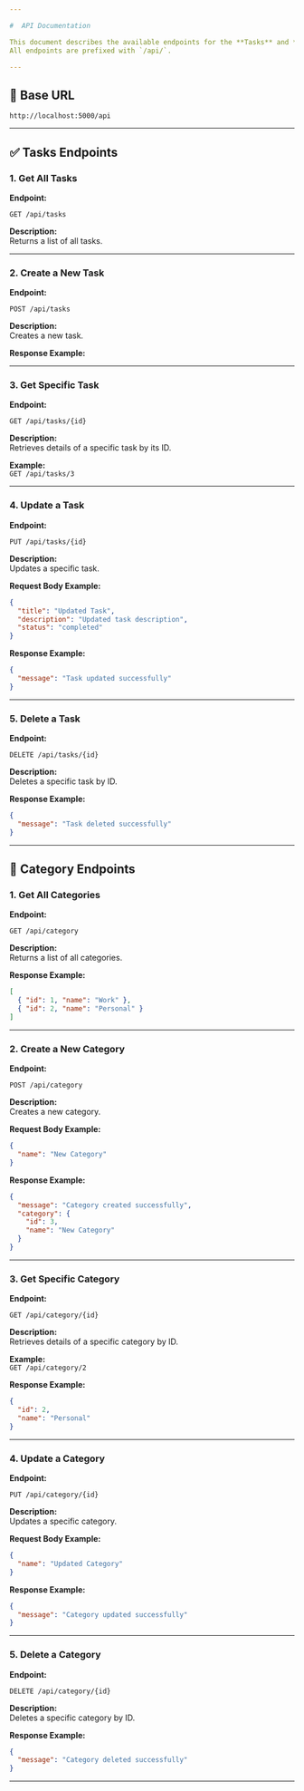 ```yaml
---

#  API Documentation

This document describes the available endpoints for the **Tasks** and **Categories** APIs.  
All endpoints are prefixed with `/api/`.

---
```


## 📘 Base URL

```
http://localhost:5000/api
```

---

## ✅ Tasks Endpoints

### 1. **Get All Tasks**

**Endpoint:**

```
GET /api/tasks
```

**Description:**  
Returns a list of all tasks.

---

### 2. **Create a New Task**

**Endpoint:**

```
POST /api/tasks
```

**Description:**  
Creates a new task.

**Response Example:**



---

### 3. **Get Specific Task**

**Endpoint:**

```
GET /api/tasks/{id}
```

**Description:**  
Retrieves details of a specific task by its ID.

**Example:**  
`GET /api/tasks/3`

---

### 4. **Update a Task**

**Endpoint:**

```
PUT /api/tasks/{id}
```

**Description:**  
Updates a specific task.

**Request Body Example:**

```json
{
  "title": "Updated Task",
  "description": "Updated task description",
  "status": "completed"
}
```

**Response Example:**

```json
{
  "message": "Task updated successfully"
}
```

---

### 5. **Delete a Task**

**Endpoint:**

```
DELETE /api/tasks/{id}
```

**Description:**  
Deletes a specific task by ID.

**Response Example:**

```json
{
  "message": "Task deleted successfully"
}
```

---

## 📗 Category Endpoints

### 1. **Get All Categories**

**Endpoint:**

```
GET /api/category
```

**Description:**  
Returns a list of all categories.

**Response Example:**

```json
[
  { "id": 1, "name": "Work" },
  { "id": 2, "name": "Personal" }
]
```

---

### 2. **Create a New Category**

**Endpoint:**

```
POST /api/category
```

**Description:**  
Creates a new category.

**Request Body Example:**

```json
{
  "name": "New Category"
}
```

**Response Example:**

```json
{
  "message": "Category created successfully",
  "category": {
    "id": 3,
    "name": "New Category"
  }
}
```

---

### 3. **Get Specific Category**

**Endpoint:**

```
GET /api/category/{id}
```

**Description:**  
Retrieves details of a specific category by ID.

**Example:**  
`GET /api/category/2`

**Response Example:**

```json
{
  "id": 2,
  "name": "Personal"
}
```

---

### 4. **Update a Category**

**Endpoint:**

```
PUT /api/category/{id}
```

**Description:**  
Updates a specific category.

**Request Body Example:**

```json
{
  "name": "Updated Category"
}
```

**Response Example:**

```json
{
  "message": "Category updated successfully"
}
```

---

### 5. **Delete a Category**

**Endpoint:**

```
DELETE /api/category/{id}
```

**Description:**  
Deletes a specific category by ID.

**Response Example:**

```json
{
  "message": "Category deleted successfully"
}
```

---

